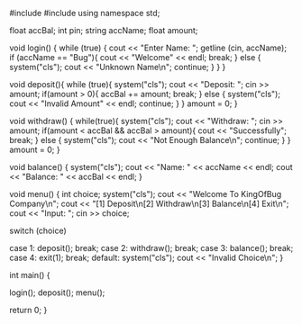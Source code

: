#include <iostream>
#include <string>
using namespace std;

float accBal;
int pin;
string accName;
float amount;

void login() {
while (true) {
cout << "Enter Name: ";
getline (cin, accName);
if (accName == "Bug"){
cout << "Welcome" << endl;
break;
} 
else {
system("cls");
cout << "Unknown Name\n";
continue;
}
}
}

void deposit(){
while (true){
system("cls");
cout << "Deposit: ";
cin >> amount;
if(amount > 0){
accBal += amount;
break;
}
else {
system("cls");
cout << "Invalid Amount" << endl;
continue;
}
}
amount = 0;
}

void withdraw() {
while(true){
system("cls");
cout << "Withdraw: ";
cin >> amount;
if(amount < accBal && accBal > amount){
cout << "Successfully";
break;
}
else {
system("cls");
cout << "Not Enough Balance\n";
continue;
}
}
amount = 0;
}

void balance() {
system("cls");
cout << "Name: " << accName << endl;
cout << "Balance: " << accBal << endl;
}

void menu() {
int choice;
system("cls");
cout << "Welcome To KingOfBug Company\n";
cout << "[1] Deposit\n[2] Withdraw\n[3] Balance\n[4] Exit\n";
cout << "Input: ";
cin >> choice;

switch (choice)

case 1: deposit(); break;
case 2: withdraw(); break;
case 3: balance(); break;
case 4: exit(1); break;
default:
system("cls");
cout << "Invalid Choice\n";
}

int main() {

login();
deposit();
menu();

return 0;
}
